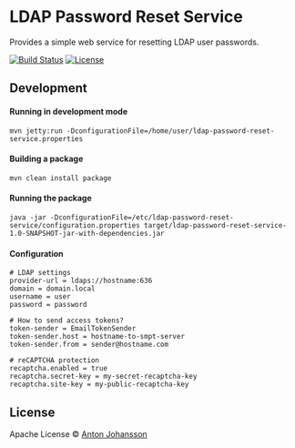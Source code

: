 # LDAP Password Reset Service

Provides a simple web service for resetting LDAP user passwords.

[![Build Status](https://img.shields.io/travis/anton-johansson/ldap-password-reset-service/master.svg?style=flat-square)](https://travis-ci.org/anton-johansson/ldap-password-reset-service)
[![License](https://img.shields.io/github/license/anton-johansson/ldap-password-reset-service.svg?style=flat-square)](../master/LICENSE)

## Development

#### Running in development mode
```mvn jetty:run -DconfigurationFile=/home/user/ldap-password-reset-service.properties```

#### Building a package
```mvn clean install package```

#### Running the package
```java -jar -DconfigurationFile=/etc/ldap-password-reset-service/configuration.properties target/ldap-password-reset-service-1.0-SNAPSHOT-jar-with-dependencies.jar```

#### Configuration
```
# LDAP settings
provider-url = ldaps://hostname:636
domain = domain.local
username = user
password = password

# How to send access tokens?
token-sender = EmailTokenSender
token-sender.host = hostname-to-smpt-server
token-sender.from = sender@hostname.com

# reCAPTCHA protection
recaptcha.enabled = true
recaptcha.secret-key = my-secret-recaptcha-key
recaptcha.site-key = my-public-recaptcha-key
```

## License

Apache License © [Anton Johansson](https://github.com/anton-johansson)